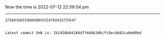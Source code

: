 Now the time is 2022-07-12 22:56:54 pm

---

<small>2726612833186608610124792425721047</small>

```txt

Latest commit SHA is: 2b2450b84184d7f4d463d6cfc8ecb602ca0e00bd
```
